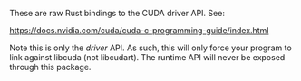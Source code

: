 These are raw Rust bindings to the CUDA driver API.  See:

  https://docs.nvidia.com/cuda/cuda-c-programming-guide/index.html

Note this is only the *driver* API. As such, this will only force your program
to link against libcuda (not libcudart).  The runtime API will never be exposed
through this package.
